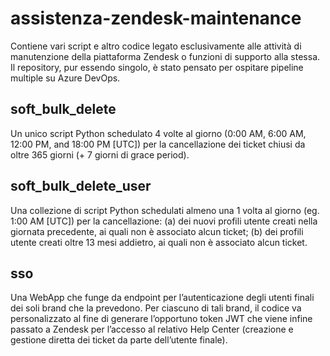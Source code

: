 # assistenza-zendesk-maintenance

Contiene vari script e altro codice legato esclusivamente alle attività di manutenzione della piattaforma Zendesk o funzioni di supporto alla stessa. Il repository, pur essendo singolo, è stato pensato per ospitare pipeline multiple su Azure DevOps.

## soft_bulk_delete

Un unico script Python schedulato 4 volte al giorno (0:00 AM, 6:00 AM, 12:00 PM, and 18:00 PM [UTC]) per la cancellazione dei ticket chiusi da oltre 365 giorni (+ 7 giorni di grace period).

## soft_bulk_delete_user

Una collezione di script Python schedulati almeno una 1 volta al giorno (eg. 1:00 AM [UTC]) per la cancellazione: (a) dei nuovi profili utente creati nella giornata precedente, ai quali non è associato alcun ticket; (b) dei profili utente creati oltre 13 mesi addietro, ai quali non è associato alcun ticket.

## sso

Una WebApp che funge da endpoint per l’autenticazione degli utenti finali dei soli brand che la prevedono. Per ciascuno di tali brand, il codice va personalizzato al fine di generare l’opportuno token JWT che viene infine passato a Zendesk per l’accesso al relativo Help Center (creazione e gestione diretta dei ticket da parte dell’utente finale).
